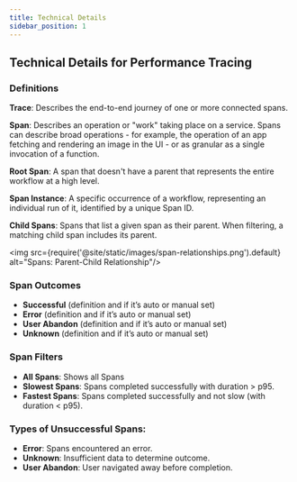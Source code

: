 ```yaml
---
title: Technical Details
sidebar_position: 1
---
```


## Technical Details for Performance Tracing

### Definitions

**Trace**: Describes the end-to-end journey of one or more connected spans.

**Span**: Describes an operation or "work" taking place on a service. Spans can describe broad operations - for example, the operation of an app fetching and rendering an image in the UI - or as granular as a single invocation of a function.

**Root Span**: A span that doesn't have a parent that represents the entire workflow at a high level.

**Span Instance**: A specific occurrence of a workflow, representing an individual run of it, identified by a unique Span ID.

**Child Spans**: Spans that list a given span as their parent. When filtering, a matching child span includes its parent.

<img src={require('@site/static/images/span-relationships.png').default} alt="Spans: Parent-Child Relationship"/>

### Span Outcomes

- **Successful** (definition and if it’s auto or manual set)
- **Error** (definition and if it’s auto or manual set)
- **User Abandon** (definition and if it’s auto or manual set)
- **Unknown** (definition and if it’s auto or manual set)

### Span Filters

- **All Spans**: Shows all Spans
- **Slowest Spans**: Spans completed successfully with duration > p95.
- **Fastest Spans**: Spans completed successfully and not slow (with duration < p95).

### Types of Unsuccessful Spans:

- **Error**: Spans encountered an error.
- **Unknown**: Insufficient data to determine outcome.
- **User Abandon**: User navigated away before completion.
